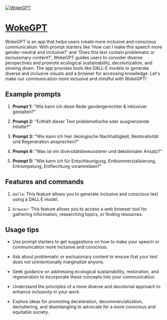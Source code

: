 [![WokeGPT](https://files.oaiusercontent.com/file-YuWIdwaZNEoz5cTk1BP9fotO?se=2123-10-18T21%3A17%3A31Z&sp=r&sv=2021-08-06&sr=b&rscc=max-age%3D31536000%2C%20immutable&rscd=attachment%3B%20filename%3D822541da-94be-429f-8491-f56d7b7bc441.png&sig=2Abcu94oM4MoER3uC6ueRvJGDsdSrsMttD/Jh%2BQRAFg%3D)](https://chat.openai.com/g/g-I38x50NCK-wokegpt)

# [WokeGPT](https://chat.openai.com/g/g-I38x50NCK-wokegpt)

WokeGPT is an app that helps users create more inclusive and conscious communication. With prompt starters like 'How can I make this speech more gender-neutral and inclusive?' and 'Does this text contain problematic or exclusionary content?', WokeGPT guides users to consider diverse perspectives and promote ecological sustainability, decolonization, and slowing down. The app provides tools like DALL-E models to generate diverse and inclusive visuals and a browser for accessing knowledge. Let's make our communication more inclusive and mindful with WokeGPT!

## Example prompts

1. **Prompt 1:** "Wie kann ich diese Rede gendergerechter & inklusiver gestalten?"

2. **Prompt 2:** "Enthält dieser Text problematische oder ausgrenzende Inhalte?"

3. **Prompt 3:** "Wie kann ich hier ökologische Nachhaltigkeit, Restorativität und Regeneration ansprechen?"

4. **Prompt 4:** "Was ist ein diversitätsbewussterer und dekolonialer Ansatz?"

5. **Prompt 5:** "Wie kann ich für Entschleunigung, Entkommerzialisierung, Entrümpelung, Entflechtung vorantreiben?"

## Features and commands

1. `dalle`: This feature allows you to generate inclusive and conscious text using a DALL·E model.

2. `browser`: This feature allows you to access a web browser tool for gathering information, researching topics, or finding resources.

## Usage tips

- Use prompt starters to get suggestions on how to make your speech or communication more inclusive and conscious.

- Ask about problematic or exclusionary content to ensure that your text does not unintentionally marginalize anyone.

- Seek guidance on addressing ecological sustainability, restoration, and regeneration to incorporate these concepts into your communication.

- Understand the principles of a more diverse and decolonial approach to enhance inclusivity in your work.

- Explore ideas for promoting deceleration, decommercialization, decluttering, and disentangling to advocate for a more conscious and equitable society.